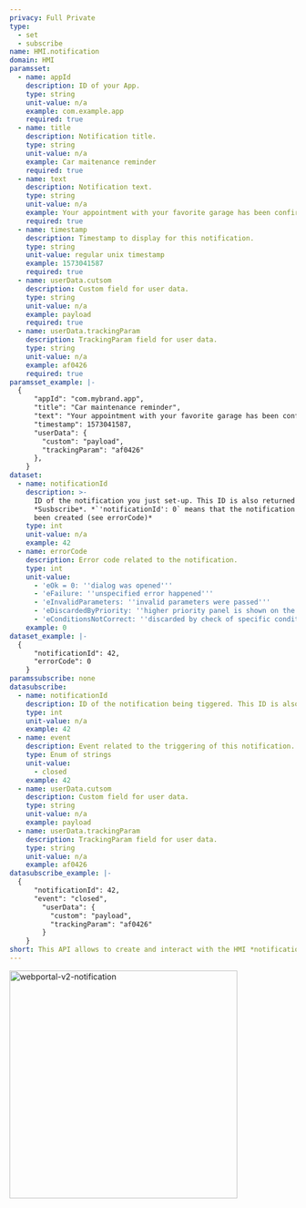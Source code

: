 ```yaml
---
privacy: Full Private
type:
  - set
  - subscribe
name: HMI.notification
domain: HMI
paramsset:
  - name: appId
    description: ID of your App.
    type: string
    unit-value: n/a
    example: com.example.app
    required: true
  - name: title
    description: Notification title.
    type: string
    unit-value: n/a
    example: Car maitenance reminder
    required: true
  - name: text
    description: Notification text.
    type: string
    unit-value: n/a
    example: Your appointment with your favorite garage has been confirmed.
    required: true
  - name: timestamp
    description: Timestamp to display for this notification.
    type: string
    unit-value: regular unix timestamp
    example: 1573041587
    required: true
  - name: userData.cutsom
    description: Custom field for user data.
    type: string
    unit-value: n/a
    example: payload
    required: true
  - name: userData.trackingParam
    description: TrackingParam field for user data.
    type: string
    unit-value: n/a
    example: af0426
    required: true
paramsset_example: |-
  {
      "appId": "com.mybrand.app",
      "title": "Car maintenance reminder",
      "text": "Your appointment with your favorite garage has been confirmed.",
      "timestamp": 1573041587,
      "userData": {
        "custom": "payload",
        "trackingParam": "af0426"
      },
    }
dataset:
  - name: notificationId
    description: >-
      ID of the notification you just set-up. This ID is also returned in
      *Susbscribe*. *`'notificationId': 0` means that the notification has not
      been created (see errorCode)*
    type: int
    unit-value: n/a
    example: 42
  - name: errorCode
    description: Error code related to the notification.
    type: int
    unit-value:
      - 'eOk = 0: ''dialog was opened'''
      - 'eFailure: ''unspecified error happened'''
      - 'eInvalidParameters: ''invalid parameters were passed'''
      - 'eDiscardedByPriority: ''higher priority panel is shown on the screen'''
      - 'eConditionsNotCorrect: ''discarded by check of specific conditions'''
    example: 0
dataset_example: |-
  {
      "notificationId": 42, 
      "errorCode": 0
    }
paramssubscribe: none
datasubscribe:
  - name: notificationId
    description: ID of the notification being tiggered. This ID is also returned in *Set*.
    type: int
    unit-value: n/a
    example: 42
  - name: event
    description: Event related to the triggering of this notification.
    type: Enum of strings
    unit-value:
      - closed
    example: 42
  - name: userData.cutsom
    description: Custom field for user data.
    type: string
    unit-value: n/a
    example: payload
  - name: userData.trackingParam
    description: TrackingParam field for user data.
    type: string
    unit-value: n/a
    example: af0426
datasubscribe_example: |-
  {
      "notificationId": 42,
      "event": "closed",
        "userData": {
          "custom": "payload",
          "trackingParam": "af0426"
        }
    }
short: This API allows to create and interact with the HMI *notification center*.
---
```


<img src="{{site.baseurl}}/assets/images/webportal-v2-notification.png" alt="webportal-v2-notification" style="width: 400px">
